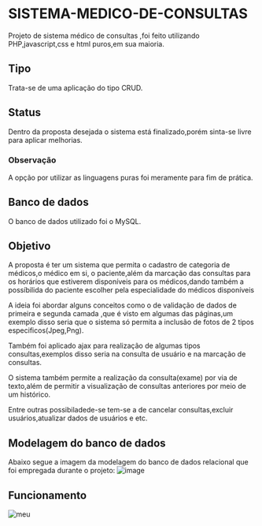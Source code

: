 # SISTEMA-MEDICO-DE-CONSULTAS
Projeto de sistema médico de consultas ,foi feito utilizando PHP,javascript,css e html puros,em sua maioria.

## Tipo

Trata-se de uma aplicação do tipo CRUD.

## Status

Dentro da proposta desejada o sistema está finalizado,porém sinta-se livre para aplicar melhorias.

### Observação

A opção por utilizar as linguagens puras foi meramente para fim de prática.

## Banco de dados

O banco de dados utilizado foi o MySQL.

## Objetivo

A proposta é ter um sistema que permita o cadastro de categoria de médicos,o médico em si, o paciente,além da marcação das consultas para os horários que estiverem disponíveis para os médicos,dando também a possíbilida do paciente escolher pela especialidade do médicos disponíveis

A ideia  foi abordar alguns conceitos como o de validação de dados de primeira e segunda camada ,que é visto em algumas das páginas,um exemplo disso seria que o sistema só permita a inclusão de fotos de 2 tipos especificos(Jpeg,Png).

Também foi aplicado ajax para realização de algumas tipos consultas,exemplos disso seria na consulta de usuário e na marcação de consultas.

O sistema também permite a realização da consulta(exame) por via de texto,além de permitir a visualização de consultas anteriores por meio de um histórico.

Entre outras possibiladede-se tem-se a de cancelar consultas,excluir usuários,atualizar dados de usuários e etc.

## Modelagem do banco de dados

Abaixo segue a imagem da modelagem do banco de dados relacional que foi empregada durante o projeto:
![image](https://user-images.githubusercontent.com/96155029/192200859-bb35150d-0a9e-4a37-8e8f-32c7cd735a12.png)

## Funcionamento
![meu](https://user-images.githubusercontent.com/96155029/192206062-6f63054b-6518-459e-9ebd-689fd25ffd26.gif)

